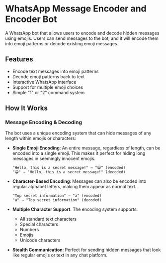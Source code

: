 # WhatsApp Message Encoder and Encoder Bot

A WhatsApp bot that allows users to encode and decode hidden messages using emojis. Users can send messages to the bot, and it will encode them into emoji patterns or decode existing emoji messages.

## Features

- Encode text messages into emoji patterns
- Decode emoji patterns back to text
- Interactive WhatsApp interface
- Support for multiple emoji choices
- Simple "1" or "2" command system

## How It Works

### Message Encoding & Decoding

The bot uses a unique encoding system that can hide messages of any length within emojis or characters:

- **Single Emoji Encoding**: An entire message, regardless of length, can be encoded into a single emoji. This makes it perfect for hiding long messages in seemingly innocent emojis.
  ```
  "Hello, this is a secret message!" → "😀" (encoded)
  "😀" → "Hello, this is a secret message!" (decoded)
  ```

- **Character-Based Encoding**: Messages can also be encoded into regular alphabet letters, making them appear as normal text.
  ```
  "Top secret information" → "a" (encoded)
  "a" → "Top secret information" (decoded)
  ```

- **Multiple Character Support**: The encoding system supports:
  - All standard text characters
  - Special characters
  - Numbers
  - Emojis
  - Unicode characters

- **Stealth Communication**: Perfect for sending hidden messages that look like regular emojis or text in any chat platform.